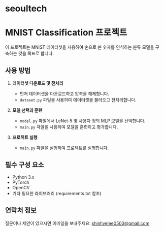 # seoultech

# MNIST Classification 프로젝트

이 프로젝트는 MNIST 데이터셋을 사용하여 손으로 쓴 숫자를 인식하는 분류 모델을 구축하는 것을 목표로 합니다.

## 사용 방법

1. **데이터셋 다운로드 및 전처리**
   - 먼저 데이터셋을 다운로드하고 압축을 해제합니다.
   - `dataset.py` 파일을 사용하여 데이터셋을 불러오고 전처리합니다.

2. **모델 선택과 훈련**
   - `model.py` 파일에서 LeNet-5 및 사용자 정의 MLP 모델을 선택합니다.
   - `main.py` 파일을 사용하여 모델을 훈련하고 평가합니다.

3. **프로젝트 실행**
   - `main.py` 파일을 실행하여 프로젝트를 실행합니다.

## 필수 구성 요소

- Python 3.x
- PyTorch
- OpenCV
- 기타 필요한 라이브러리 (requirements.txt 참조)

## 연락처 정보

질문이나 제안이 있으시면 이메일을 보내주세요: shinhyelee0503@gmail.com
